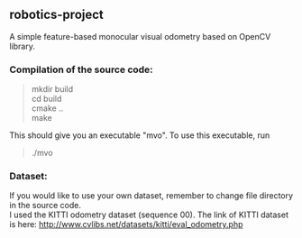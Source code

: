 ## robotics-project
A simple feature-based monocular visual odometry based on OpenCV library.  
### Compilation of the source code:
  > mkdir build  
  > cd build  
  > cmake ..  
  > make  

This should give you an executable "mvo".  To use this executable, run  
  >./mvo  

### Dataset:  
If you would like to use your own dataset, remember to change file directory in the source code.  
I used the KITTI odometry dataset (sequence 00). The link of KITTI dataset is here:
http://www.cvlibs.net/datasets/kitti/eval_odometry.php  
### 
